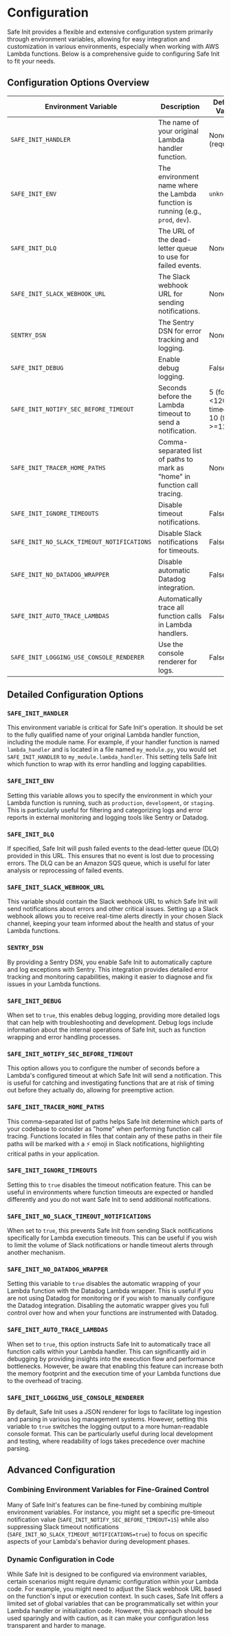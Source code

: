 # Configuration

Safe Init provides a flexible and extensive configuration system primarily through environment variables, allowing for easy integration and customization in various environments, especially when working with AWS Lambda functions. Below is a comprehensive guide to configuring Safe Init to fit your needs.

## Configuration Options Overview

| Environment Variable                      | Description                                                                                   | Default Value |
|-------------------------------------------|-----------------------------------------------------------------------------------------------|---------------|
| `SAFE_INIT_HANDLER`                       | The name of your original Lambda handler function.                                            | None (required) |
| `SAFE_INIT_ENV`                           | The environment name where the Lambda function is running (e.g., `prod`, `dev`).              | `unknown` |
| `SAFE_INIT_DLQ`                           | The URL of the dead-letter queue to use for failed events.                                    | None |
| `SAFE_INIT_SLACK_WEBHOOK_URL`             | The Slack webhook URL for sending notifications.                                              | None |
| `SENTRY_DSN`                              | The Sentry DSN for error tracking and logging.                                                | None |
| `SAFE_INIT_DEBUG`                         | Enable debug logging.                                                                         | False |
| `SAFE_INIT_NOTIFY_SEC_BEFORE_TIMEOUT`     | Seconds before the Lambda timeout to send a notification.                                     | 5 (for <120s timeouts), 10 (for >=120s) |
| `SAFE_INIT_TRACER_HOME_PATHS`             | Comma-separated list of paths to mark as "home" in function call tracing.                     | None |
| `SAFE_INIT_IGNORE_TIMEOUTS`               | Disable timeout notifications.                                                                | False |
| `SAFE_INIT_NO_SLACK_TIMEOUT_NOTIFICATIONS`| Disable Slack notifications for timeouts.                                                     | False |
| `SAFE_INIT_NO_DATADOG_WRAPPER`            | Disable automatic Datadog integration.                                                        | False |
| `SAFE_INIT_AUTO_TRACE_LAMBDAS`            | Automatically trace all function calls in Lambda handlers.                                    | False |
| `SAFE_INIT_LOGGING_USE_CONSOLE_RENDERER`  | Use the console renderer for logs.                                                            | False |

## Detailed Configuration Options

### `SAFE_INIT_HANDLER`
This environment variable is critical for Safe Init's operation. It should be set to the fully qualified name of your original Lambda handler function, including the module name. For example, if your handler function is named `lambda_handler` and is located in a file named `my_module.py`, you would set `SAFE_INIT_HANDLER` to `my_module.lambda_handler`. This setting tells Safe Init which function to wrap with its error handling and logging capabilities.

### `SAFE_INIT_ENV`
Setting this variable allows you to specify the environment in which your Lambda function is running, such as `production`, `development`, or `staging`. This is particularly useful for filtering and categorizing logs and error reports in external monitoring and logging tools like Sentry or Datadog.

### `SAFE_INIT_DLQ`
If specified, Safe Init will push failed events to the dead-letter queue (DLQ) provided in this URL. This ensures that no event is lost due to processing errors. The DLQ can be an Amazon SQS queue, which is useful for later analysis or reprocessing of failed events.

### `SAFE_INIT_SLACK_WEBHOOK_URL`
This variable should contain the Slack webhook URL to which Safe Init will send notifications about errors and other critical issues. Setting up a Slack webhook allows you to receive real-time alerts directly in your chosen Slack channel, keeping your team informed about the health and status of your Lambda functions.

### `SENTRY_DSN`
By providing a Sentry DSN, you enable Safe Init to automatically capture and log exceptions with Sentry. This integration provides detailed error tracking and monitoring capabilities, making it easier to diagnose and fix issues in your Lambda functions.

### `SAFE_INIT_DEBUG`
When set to `true`, this enables debug logging, providing more detailed logs that can help with troubleshooting and development. Debug logs include information about the internal operations of Safe Init, such as function wrapping and error handling processes.

### `SAFE_INIT_NOTIFY_SEC_BEFORE_TIMEOUT`
This option allows you to configure the number of seconds before a Lambda's configured timeout at which Safe Init will send a notification. This is useful for catching and investigating functions that are at risk of timing out before they actually do, allowing for preemptive action.

### `SAFE_INIT_TRACER_HOME_PATHS`
This comma-separated list of paths helps Safe Init determine which parts of your codebase to consider as "home" when performing function call tracing. Functions located in files that contain any of these paths in their file paths will be marked with a ⚡ emoji in Slack notifications, highlighting critical paths in your application.

### `SAFE_INIT_IGNORE_TIMEOUTS`
Setting this to `true` disables the timeout notification feature. This can be useful in environments where function timeouts are expected or handled differently and you do not want Safe Init to send additional notifications.

### `SAFE_INIT_NO_SLACK_TIMEOUT_NOTIFICATIONS`
When set to `true`, this prevents Safe Init from sending Slack notifications specifically for Lambda execution timeouts. This can be useful if you wish to limit the volume of Slack notifications or handle timeout alerts through another mechanism.

### `SAFE_INIT_NO_DATADOG_WRAPPER`
Setting this variable to `true` disables the automatic wrapping of your Lambda function with the Datadog Lambda wrapper. This is useful if you are not using Datadog for monitoring or if you wish to manually configure the Datadog integration. Disabling the automatic wrapper gives you full control over how and when your functions are instrumented with Datadog.

### `SAFE_INIT_AUTO_TRACE_LAMBDAS`
When set to `true`, this option instructs Safe Init to automatically trace all function calls within your Lambda handler. This can significantly aid in debugging by providing insights into the execution flow and performance bottlenecks. However, be aware that enabling this feature can increase both the memory footprint and the execution time of your Lambda functions due to the overhead of tracing.

### `SAFE_INIT_LOGGING_USE_CONSOLE_RENDERER`
By default, Safe Init uses a JSON renderer for logs to facilitate log ingestion and parsing in various log management systems. However, setting this variable to `true` switches the logging output to a more human-readable console format. This can be particularly useful during local development and testing, where readability of logs takes precedence over machine parsing.

## Advanced Configuration

### Combining Environment Variables for Fine-Grained Control
Many of Safe Init's features can be fine-tuned by combining multiple environment variables. For instance, you might set a specific pre-timeout notification value (`SAFE_INIT_NOTIFY_SEC_BEFORE_TIMEOUT=15`) while also suppressing Slack timeout notifications (`SAFE_INIT_NO_SLACK_TIMEOUT_NOTIFICATIONS=true`) to focus on specific aspects of your Lambda's behavior during development phases.

### Dynamic Configuration in Code
While Safe Init is designed to be configured via environment variables, certain scenarios might require dynamic configuration within your Lambda code. For example, you might need to adjust the Slack webhook URL based on the function's input or execution context. In such cases, Safe Init offers a limited set of global variables that can be programmatically set within your Lambda handler or initialization code. However, this approach should be used sparingly and with caution, as it can make your configuration less transparent and harder to manage.
